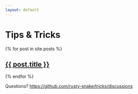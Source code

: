 ```yaml
---
layout: default
---
```


# Tips & Tricks

{% for post in site.posts %}
<h2><a href="{{ post.url | relative_url }}">{{ post.title }}</a></h2>
{% endfor %}

Questions? <https://github.com/rusty-snake/tricks/discussions>
